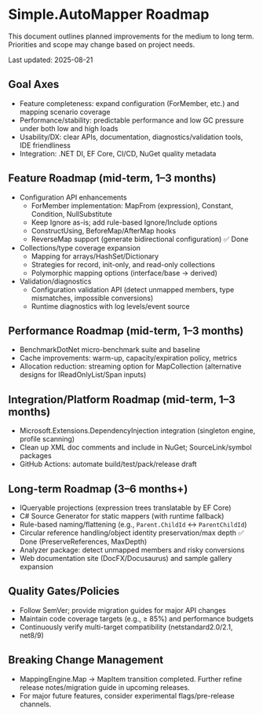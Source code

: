 # Simple.AutoMapper Roadmap

This document outlines planned improvements for the medium to long term. Priorities and scope may change based on project needs.

Last updated: 2025-08-21

## Goal Axes
- Feature completeness: expand configuration (ForMember, etc.) and mapping scenario coverage
- Performance/stability: predictable performance and low GC pressure under both low and high loads
- Usability/DX: clear APIs, documentation, diagnostics/validation tools, IDE friendliness
- Integration: .NET DI, EF Core, CI/CD, NuGet quality metadata

## Feature Roadmap (mid-term, 1–3 months)
- Configuration API enhancements
  - ForMember implementation: MapFrom (expression), Constant, Condition, NullSubstitute
  - Keep Ignore as-is; add rule-based Ignore/Include options
  - ConstructUsing, BeforeMap/AfterMap hooks
  - ReverseMap support (generate bidirectional configuration) ✅ Done
- Collections/type coverage expansion
  - Mapping for arrays/HashSet/Dictionary
  - Strategies for record, init-only, and read-only collections
  - Polymorphic mapping options (interface/base → derived)
- Validation/diagnostics
  - Configuration validation API (detect unmapped members, type mismatches, impossible conversions)
  - Runtime diagnostics with log levels/event source

## Performance Roadmap (mid-term, 1–3 months)
- BenchmarkDotNet micro-benchmark suite and baseline
- Cache improvements: warm-up, capacity/expiration policy, metrics
- Allocation reduction: streaming option for MapCollection (alternative designs for IReadOnlyList/Span inputs)

## Integration/Platform Roadmap (mid-term, 1–3 months)
- Microsoft.Extensions.DependencyInjection integration (singleton engine, profile scanning)
- Clean up XML doc comments and include in NuGet; SourceLink/symbol packages
- GitHub Actions: automate build/test/pack/release draft

## Long-term Roadmap (3–6 months+)
- IQueryable projections (expression trees translatable by EF Core)
- C# Source Generator for static mappers (with runtime fallback)
- Rule-based naming/flattening (e.g., `Parent.ChildId` ↔ `ParentChildId`)
- Circular reference handling/object identity preservation/max depth ✅ Done (PreserveReferences, MaxDepth)
- Analyzer package: detect unmapped members and risky conversions
- Web documentation site (DocFX/Docusaurus) and sample gallery expansion

## Quality Gates/Policies
- Follow SemVer; provide migration guides for major API changes
- Maintain code coverage targets (e.g., ≥ 85%) and performance budgets
- Continuously verify multi-target compatibility (netstandard2.0/2.1, net8/9)

## Breaking Change Management
- MappingEngine.Map → MapItem transition completed. Further refine release notes/migration guide in upcoming releases.
- For major future features, consider experimental flags/pre-release channels.
